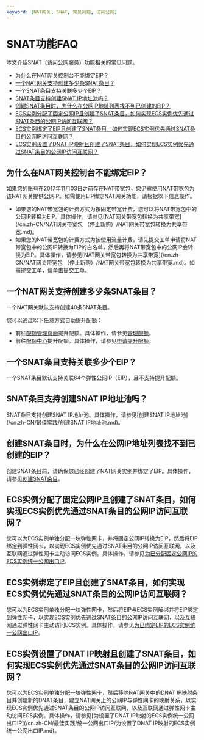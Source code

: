 ```yaml
---
keyword: [NAT网关, SNAT, 常见问题, 访问公网]
---
```


# SNAT功能FAQ

本文介绍SNAT（访问公网服务）功能相关的常见问题。

-   [为什么在NAT网关控制台不能绑定EIP？](#section_r3q_s5u_kz3)
-   [一个NAT网关支持创建多少条SNAT条目？](#section_1ca_x5e_789)
-   [一个SNAT条目支持关联多少个EIP？](#section_h4h_468_si4)
-   [SNAT条目支持创建SNAT IP地址池吗？](#section_pq1_mx8_13k)
-   [创建SNAT条目时，为什么在公网IP地址列表找不到已创建的EIP？](#section_khm_d8g_c21)
-   [ECS实例分配了固定公网IP且创建了SNAT条目，如何实现ECS实例优先通过SNAT条目的公网IP访问互联网？](#section_uap_mm1_v62)
-   [ECS实例绑定了EIP且创建了SNAT条目，如何实现ECS实例优先通过SNAT条目的公网IP访问互联网？](#section_0kw_7t6_1or)
-   [ECS实例设置了DNAT IP映射且创建了SNAT条目，如何实现ECS实例优先通过SNAT条目的公网IP访问互联网？](#section_t8x_nbi_kjc)

## 为什么在NAT网关控制台不能绑定EIP？

如果您的账号在2017年11月03日之前存在NAT带宽包，您仍需使用NAT带宽包为该NAT网关提供公网IP。如需使用EIP绑定NAT网关功能，请根据以下信息操作。

-   如果您的NAT带宽包的计费方式为按固定带宽计费，您可以将NAT带宽包中的公网IP转换为EIP。具体操作，请参见[NAT网关带宽包转换为共享带宽](/cn.zh-CN/NAT网关带宽包 （停止新购）/NAT网关带宽包转换为共享带宽.md)。
-   如果您的NAT带宽包的计费方式为按使用流量计费，请先提交工单申请将NAT带宽包中的公网IP转换为EIP的白名单，然后再将NAT带宽包中的公网IP会转换为EIP。具体操作，请参见[NAT网关带宽包转换为共享带宽](/cn.zh-CN/NAT网关带宽包 （停止新购）/NAT网关带宽包转换为共享带宽.md)。如需提交工单，请单击[提交工单](https://selfservice.console.aliyun.com/ticket/category/natgw/today)。

## 一个NAT网关支持创建多少条SNAT条目？

一个NAT网关默认支持创建40条SNAT条目。

您可以通过以下任意方式自助提升配额：

-   前往[配额管理页面](https://vpc.console.aliyun.com/quota)提升配额。具体操作，请参见[管理配额](/cn.zh-CN/用户指南/通用配置/管理配额.md)。
-   前往[配额中心](https://quotas.console.aliyun.com)提升配额。具体操作，请参见[申请提升配额]()。

## 一个SNAT条目支持关联多少个EIP？

一个SNAT条目默认支持关联64个弹性公网IP（EIP），且不支持提升配额。

## SNAT条目支持创建SNAT IP地址池吗？

SNAT条目支持创建SNAT IP地址池。具体操作，请参见[创建SNAT IP地址池](/cn.zh-CN/最佳实践/创建SNAT IP地址池.md)。

## 创建SNAT条目时，为什么在公网IP地址列表找不到已创建的EIP？

创建SNAT条目前，请确保您已经创建了NAT网关实例并绑定了EIP。具体操作，请参见[创建SNAT条目](/cn.zh-CN/用户指南/SNAT（访问公网服务）/创建SNAT条目.md)。

## ECS实例分配了固定公网IP且创建了SNAT条目，如何实现ECS实例优先通过SNAT条目的公网IP访问互联网？

您可以为ECS实例单独分配一块弹性网卡，并将固定公网IP转换为EIP，然后将EIP绑定到弹性网卡，以实现ECS实例优先通过SNAT条目的公网IP访问互联网，以及互联网通过弹性网卡主动访问ECS实例。具体操作，请参见[为已分配固定公网IP的ECS实例统一公网出口IP](/cn.zh-CN/最佳实践/统一公网出口IP/为已分配固定公网IP的ECS实例统一公网出口IP.md)。

## ECS实例绑定了EIP且创建了SNAT条目，如何实现ECS实例优先通过SNAT条目的公网IP访问互联网？

您可以为ECS实例单独分配一块弹性网卡，然后将EIP与ECS实例解绑并将EIP绑定到弹性网卡，以实现ECS实例优先通过SNAT条目的公网IP访问互联网，以及互联网通过弹性网卡主动访问ECS实例。具体操作，请参见[为已绑定EIP的ECS实例统一公网出口IP](/cn.zh-CN/最佳实践/统一公网出口IP/为已绑定EIP的ECS实例统一公网出口IP.md)。

## ECS实例设置了DNAT IP映射且创建了SNAT条目，如何实现ECS实例优先通过SNAT条目的公网IP访问互联网？

您可以为ECS实例单独分配一块弹性网卡，然后移除NAT网关中的DNAT IP映射条目并创建新的DNAT条目，建立NAT网关上的公网IP与弹性网卡的映射关系，以实现ECS实例优先通过SNAT条目的公网IP访问互联网，以及互联网通过弹性网卡主动访问ECS实例。具体操作，请参见[为设置了DNAT IP映射的ECS实例统一公网出口IP](/cn.zh-CN/最佳实践/统一公网出口IP/为设置了DNAT IP映射的ECS实例统一公网出口IP.md)。

